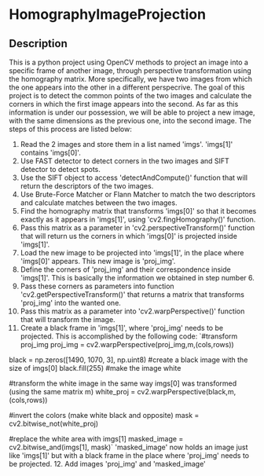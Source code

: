 # HomographyImageProjection

## Description
This is a python project using OpenCV methods to project an image into a specific frame of another image, through perspective transformation using the homography matrix. More specifically, we have two images from which the one appears into the other in a different perspecrive. The goal of this project is to detect the common points of the two images and calculate the corners in which the first image appears into the second. As far as this information is under our possession, we will be able to project a new image, with the same dimensions as the previous one, into the second image. The steps of this process are listed below:

1. Read the 2 images and store them in a list named 'imgs'. 'imgs[1]' contains 'imgs[0]'.
2. Use FAST detector to detect corners in the two images and SIFT detector to detect spots.
3. Use the SIFT object to access 'detectAndCompute()' function that will return the descriptors of the two images.
4. Use Brute-Force Matcher or Flann Matcher to match the two descriptors and calculate matches between the two images.
5. Find the homography matrix that transforms 'imgs[0]' so that it becomes exactly as it appears in 'imgs[1]', using 'cv2.fingHomography()' function.
6. Pass this matrix as a parameter in 'cv2.perspectiveTransform()' function that will return us the corners in which 'imgs[0]' is projected inside 'imgs[1]'.
7. Load the new image to be projected into 'imgs[1]', in the place where 'ímgs[0]' appears. This new image is 'proj_img'.
8. Define the corners of 'proj_img' and their correspondence inside 'imgs[1]'. This is basically the information we obtained in step number 6.
9. Pass these corners as parameters into function 'cv2.getPerspectiveTransform()' that returns a matrix that transforms 'proj_img' into the wanted one.
10. Pass this matrix as a parameter into 'cv2.warpPerspective()' function that will transform the image.
11. Create a black frame in 'imgs[1]', where 'proj_img' needs to be projected. This is accomplished by the following code:
`#transform proj_img
proj_img = cv2.warpPerspective(proj_img,m,(cols,rows)) 

black = np.zeros([1490, 1070, 3], np.uint8) #create a black image with the size of imgs[0]
black.fill(255) #make the image white

#transform the white image in the same way imgs[0] was transformed (using the same matrix m)
white_proj = cv2.warpPerspective(black,m,(cols,rows)) 

#invert the colors (make white black and opposite)
mask = cv2.bitwise_not(white_proj) 

#replace the white area with imgs[1]
masked_image = cv2.bitwise_and(imgs[1], mask)`
'masked_image' now holds an image just like 'imgs[1]' but with a black frame in the place where 'proj_img' needs to be projected.
12. Add images 'proj_img' and 'masked_image'
